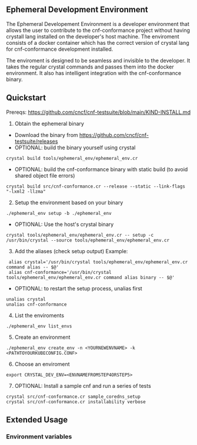## Ephemeral Development Environment

The Ephemeral Developement Environment is a developer environment that allows the user to contribute to the cnf-conformance project without having crystall lang installed on the developer's host machine. The enviroment consists of a docker container which has the correct version of crystal lang for cnf-conformance development installed.

The enviroment is designed to be seamless and invisible to the developer. It takes the regular crystal commands and passes them into the docker environment. It also has intelligent integration with the cnf-conformance binary.

## Quickstart

Prereqs: https://github.com/cncf/cnf-testsuite/blob/main/KIND-INSTALL.md

1. Obtain the ephemeral binary

- Download the binary from https://github.com/cncf/cnf-testsuite/releases
- OPTIONAL: build the binary yourself using crystal

```
crystal build tools/ephemeral_env/ephemeral_env.cr
```

- OPTIONAL: build the cnf-conformance binary with static build (to avoid shared object file errors)

```
crystal build src/cnf-conformance.cr --release --static --link-flags "-lxml2 -llzma"
```

2. Setup the environment based on your binary

```
./ephemeral_env setup -b ./ephemeral_env
```

- OPTIONAL: Use the host's crystal binary

```
crystal tools/ephemeral_env/ephemeral_env.cr -- setup -c /usr/bin/crystal --source tools/ephemeral_env/ephemeral_env.cr
```

3. Add the aliases (check setup output)
   Example:

```
 alias crystal='/usr/bin/crystal tools/ephemeral_env/ephemeral_env.cr command alias -- $@'
 alias cnf-conformance='/usr/bin/crystal tools/ephemeral_env/ephemeral_env.cr command alias binary -- $@'
```

- OPTIONAL: to restart the setup process, unalias first

```
unalias crystal
unalias cnf-conformance
```

4.  List the enviroments

```
./ephemeral_env list_envs
```

5. Create an environment

```
./ephemeral_env create_env -n <YOURNEWENVNAME> -k <PATHTOYOURKUBECONFIG.CONF>
```

6. Choose an enviroment

```
export CRYSTAL_DEV_ENV=<ENVNAMEFROMSTEP4ORSTEP5>
```

7. OPTIONAL: Install a sample cnf and run a series of tests

```
crystal src/cnf-conformance.cr sample_coredns_setup
crystal src/cnf-conformance.cr installability verbose
```

## Extended Usage

### Environment variables
